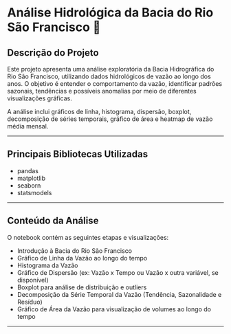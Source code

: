 # Análise Hidrológica da Bacia do Rio São Francisco 🌊

## Descrição do Projeto

Este projeto apresenta uma análise exploratória da Bacia Hidrográfica do Rio São Francisco, utilizando dados hidrológicos de vazão ao longo dos anos. O objetivo é entender o comportamento da vazão, identificar padrões sazonais, tendências e possíveis anomalias por meio de diferentes visualizações gráficas.

A análise inclui gráficos de linha, histograma, dispersão, boxplot, decomposição de séries temporais, gráfico de área e heatmap de vazão média mensal.

---

## Principais Bibliotecas Utilizadas

- pandas  
- matplotlib  
- seaborn  
- statsmodels  

---

## Conteúdo da Análise

O notebook contém as seguintes etapas e visualizações:

- Introdução à Bacia do Rio São Francisco  
- Gráfico de Linha da Vazão ao longo do tempo  
- Histograma da Vazão  
- Gráfico de Dispersão (ex: Vazão x Tempo ou Vazão x outra variável, se disponível)  
- Boxplot para análise de distribuição e outliers  
- Decomposição da Série Temporal da Vazão (Tendência, Sazonalidade e Resíduo)  
- Gráfico de Área da Vazão para visualização de volumes ao longo do tempo  

---




